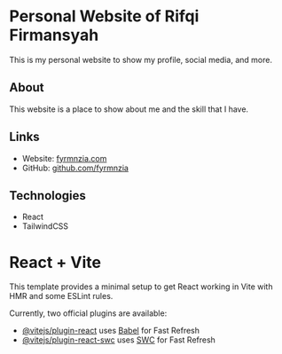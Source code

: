# Personal Website of Rifqi Firmansyah

This is my personal website to show my profile, social media, and more.

## About

This website is a place to show about me and the skill that I have.

## Links

- Website: [fyrmnzia.com](https://fyrmnzia-com.vercel.app/)
- GitHub: [github.com/fyrmnzia](https://github.com/fyrmnzia)

## Technologies

- React
- TailwindCSS

# React + Vite

This template provides a minimal setup to get React working in Vite with HMR and some ESLint rules.

Currently, two official plugins are available:

- [@vitejs/plugin-react](https://github.com/vitejs/vite-plugin-react/blob/main/packages/plugin-react/README.md) uses [Babel](https://babeljs.io/) for Fast Refresh
- [@vitejs/plugin-react-swc](https://github.com/vitejs/vite-plugin-react-swc) uses [SWC](https://swc.rs/) for Fast Refresh
